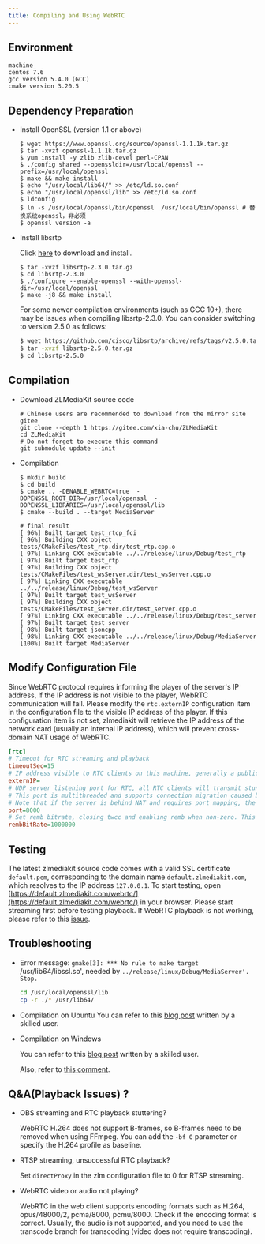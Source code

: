 ```yaml
---
title: Compiling and Using WebRTC
---
```


## Environment

```shell
machine
centos 7.6
gcc version 5.4.0 (GCC)
cmake version 3.20.5
```

## Dependency Preparation

- Install OpenSSL (version 1.1 or above)

  ```shell
  $ wget https://www.openssl.org/source/openssl-1.1.1k.tar.gz
  $ tar -xvzf openssl-1.1.1k.tar.gz
  $ yum install -y zlib zlib-devel perl-CPAN
  $ ./config shared --openssldir=/usr/local/openssl --prefix=/usr/local/openssl
  $ make && make install
  $ echo "/usr/local/lib64/" >> /etc/ld.so.conf
  $ echo "/usr/local/openssl/lib" >> /etc/ld.so.conf
  $ ldconfig
  $ ln -s /usr/local/openssl/bin/openssl  /usr/local/bin/openssl # 替换系统openssl，非必须
  $ openssl version -a
  ```

- Install libsrtp

  Click [here](https://codeload.github.com/cisco/libsrtp/tar.gz/refs/tags/v2.3.0) to download and install.

  ```shell
  $ tar -xvzf libsrtp-2.3.0.tar.gz
  $ cd libsrtp-2.3.0
  $ ./configure --enable-openssl --with-openssl-dir=/usr/local/openssl
  $ make -j8 && make install
  ```

  For some newer compilation environments (such as GCC 10+), there may be issues when compiling libsrtp-2.3.0. You can consider switching to version 2.5.0 as follows:

  ```sh
  $ wget https://github.com/cisco/libsrtp/archive/refs/tags/v2.5.0.tar.gz
  $ tar -xvzf libsrtp-2.5.0.tar.gz
  $ cd libsrtp-2.5.0
  ```

## Compilation

- Download ZLMediaKit source code

  ```shell
  # Chinese users are recommended to download from the mirror site gitee
  git clone --depth 1 https://gitee.com/xia-chu/ZLMediaKit
  cd ZLMediaKit
  # Do not forget to execute this command
  git submodule update --init
  ```

- Compilation

  ```shell
  $ mkdir build
  $ cd build
  $ cmake .. -DENABLE_WEBRTC=true  -DOPENSSL_ROOT_DIR=/usr/local/openssl  -DOPENSSL_LIBRARIES=/usr/local/openssl/lib
  $ cmake --build . --target MediaServer

  # final result
  [ 96%] Built target test_rtcp_fci
  [ 96%] Building CXX object tests/CMakeFiles/test_rtp.dir/test_rtp.cpp.o
  [ 97%] Linking CXX executable ../../release/linux/Debug/test_rtp
  [ 97%] Built target test_rtp
  [ 97%] Building CXX object tests/CMakeFiles/test_wsServer.dir/test_wsServer.cpp.o
  [ 97%] Linking CXX executable ../../release/linux/Debug/test_wsServer
  [ 97%] Built target test_wsServer
  [ 97%] Building CXX object tests/CMakeFiles/test_server.dir/test_server.cpp.o
  [ 97%] Linking CXX executable ../../release/linux/Debug/test_server
  [ 97%] Built target test_server
  [ 98%] Built target jsoncpp
  [ 98%] Linking CXX executable ../../release/linux/Debug/MediaServer
  [100%] Built target MediaServer
  ```

## Modify Configuration File

Since WebRTC protocol requires informing the player of the server's IP address, if the IP address is not visible to the player, WebRTC communication will fail. Please modify the `rtc.externIP` configuration item in the configuration file to the visible IP address of the player. If this configuration item is not set, zlmediakit will retrieve the IP address of the network card (usually an internal IP address), which will prevent cross-domain NAT usage of WebRTC.

```ini
[rtc]
# Timeout for RTC streaming and playback
timeoutSec=15
# IP address visible to RTC clients on this machine, generally a public IP address when acting as a server, leave it blank to automatically retrieve the IP address of the network card
externIP=
# UDP server listening port for RTC, all RTC clients will transmit stun/dtls/srtp/srtcp data through this port,
# This port is multithreaded and supports connection migration caused by client network switching
# Note that if the server is behind NAT and requires port mapping, the external mapped port must be consistent with this port
port=8000
# Set remb bitrate, closing twcc and enabling remb when non-zero. This setting is effective during RTC streaming and can control the streaming quality
rembBitRate=1000000
```

## Testing

The latest zlmediakit source code comes with a valid SSL certificate `default.pem`, corresponding to the domain name `default.zlmediakit.com`, which resolves to the IP address `127.0.0.1`. To start testing, open [https://default.zlmediakit.com/webrtc/](https://default.zlmediakit.com/webrtc/) in your browser. Please start streaming first before testing playback. If WebRTC playback is not working, please refer to this [issue](https://github.com/ZLMediaKit/ZLMediaKit/issues/1277).

## Troubleshooting

- Error message: `gmake[3]: *** No rule to make target `/usr/lib64/libssl.so', needed by `../release/linux/Debug/MediaServer'.  Stop.`

  ```sh
  cd /usr/local/openssl/lib
  cp -r ./* /usr/lib64/
  ```

- Compilation on Ubuntu
  You can refer to this [blog post](https://blog.csdn.net/haysonzeng/article/details/116754065) written by a skilled user.

- Compilation on Windows

  You can refer to this [blog post](https://blog.csdn.net/byna11sina11/article/details/119786889) written by a skilled user.

  Also, refer to [this comment](https://github.com/ZLMediaKit/ZLMediaKit/issues/1081#issuecomment-910141630).

## Q&A(Playback Issues) ?

- OBS streaming and RTC playback stuttering?

  WebRTC H.264 does not support B-frames, so B-frames need to be removed when using FFmpeg. You can add the `-bf 0` parameter or specify the H.264 profile as baseline.

- RTSP streaming, unsuccessful RTC playback?

  Set `directProxy` in the zlm configuration file to 0 for RTSP streaming.

- WebRTC video or audio not playing?

  WebRTC in the web client supports encoding formats such as H.264, opus/48000/2, pcma/8000, pcmu/8000. Check if the encoding format is correct. Usually, the audio is not supported, and you need to use the transcode branch for transcoding (video does not require transcoding).
